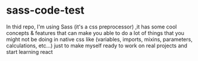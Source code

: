 # sass-code-test

In thid repo, I'm using Sass (it's a css preprocessor) ,it has some cool concepts & features that can make you able to do a lot of things that you might not be doing in native css
like (variables, imports, mixins, parameters, calculations, etc...) just to make myself ready to work on real projects and start learning react 
